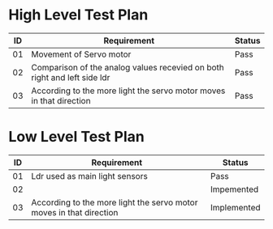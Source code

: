 # High Level Test Plan

|  ID|Requirement|Status|
  |---|---|---|
  | 01 | Movement of Servo motor| Pass |
  | 02 | Comparison of the analog values recevied on both right and left side ldr| Pass|
  | 03 | According to  the more light the servo motor moves in that direction| Pass|
  
  
  # Low Level Test Plan
  
  |  ID|Requirement|Status|
  |---|---|---|
  | 01 | Ldr used as main light sensors| Pass |
  | 02 | | Impemented|
  | 03 | According to  the more light the servo motor moves in that direction| Implemented|

